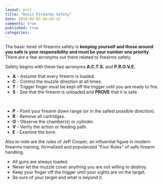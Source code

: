 ```yaml
---
layout: post
title: "Basic Firearms Safety"
date: 2019-02-03 04:43:22
comments: true
published: true
categories: 
---
```


The basic tenet of firearms safety is **keeping yourself and those around you safe is your responsibility and must be your number one priority**. There are a few acronyms out there related to firearms safety.

Safety begins with these two acronyms **A.C.T.S.** and **P.R.O.V.E.**

* **A** - Assume that every firearm is loaded.
* **C** - Control the muzzle direction at all times.
* **T** - Trigger finger must be kept off the trigger until you are ready to fire.
* **S** - See that the firearm is unloaded and **PROVE** that it is safe.

<br>

* **P** - Point your firearm down range (or in the safest possible direction).
* **R** - Remove all cartridges.
* **O** - Observe the chamber(s) or cylinder.
* **V** - Verify the action or feeding path.
* **E** - Examine the bore.

Also to note are the rules of Jeff Cooper, an influential figure in modern firearms training, formalized and popularized "Four Rules" of safe firearm handling. 

* All guns are always loaded.
* Never let the muzzle cover anything you are not willing to destroy.
* Keep your finger off the trigger until your sights are on the target.
* Be sure of your target and what is beyond it.

<br><br>

